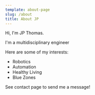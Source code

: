 ```yaml
---
template: about-page
slug: /about
title: About JP
---
```


Hi, I'm JP Thomas.

I'm a multidisciplinary engineer

Here are some of my interests:

* Robotics
* Automation
* Healthy Living
* Blue Zones

See contact page to send me a message!
